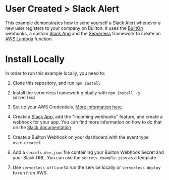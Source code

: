 # User Created > Slack Alert

This example demonstrates how to send yourself a Slack Alert whenever a new user registers to your company on Builton.
It uses the [BuiltOn](https://builton.dev) webhooks, a custom [Slack App](https://api.slack.com/apps) and the [Serverless](https://serverless.com) framework to create an [AWS Lambda](https://aws.amazon.com/lambda/) function.

# Install Locally

In order to run this example locally, you need to:

1. Clone this repository, and run `npm install`

2. Install the serverless framework globally with `npm install -g serverless`

3. Set up your AWS Credentials. [More information here](https://serverless.com/framework/docs/providers/aws/guide/credentials/).

4. Create a [Slack App](https://api.slack.com/apps), add the "incoming webhooks" feature, and create a webhook for your app. You can find more information on how to do that on the [Slack documentation](https://api.slack.com/incoming-webhooks)

5. Create a Builton Webhook on your dashboard with the event type `user.created`.

6. Add a `secrets.dev.json` file containing your Builton Webhook Secret and your Slack URL. You can use the `secrets.example.json` as a template.

7. Use `serverless offline` to run the service locally or `serverless deploy` to run it on AWS.
